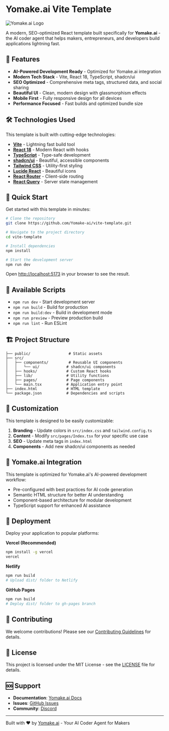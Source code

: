 # Yomake.ai Vite Template

![Yomake.ai Logo](https://yomake.ai/logo.png)

A modern, SEO-optimized React template built specifically for **Yomake.ai** - the AI coder agent that helps makers, entrepreneurs, and developers build applications lightning fast.

## 🚀 Features

- **AI-Powered Development Ready** - Optimized for Yomake.ai integration
- **Modern Tech Stack** - Vite, React 18, TypeScript, shadcn/ui
- **SEO Optimized** - Comprehensive meta tags, structured data, and social sharing
- **Beautiful UI** - Clean, modern design with glassmorphism effects
- **Mobile First** - Fully responsive design for all devices
- **Performance Focused** - Fast builds and optimized bundle size

## 🛠️ Technologies Used

This template is built with cutting-edge technologies:

- **[Vite](https://vitejs.dev/)** - Lightning fast build tool
- **[React 18](https://react.dev/)** - Modern React with hooks
- **[TypeScript](https://typescriptlang.org/)** - Type-safe development
- **[shadcn/ui](https://ui.shadcn.com/)** - Beautiful, accessible components
- **[Tailwind CSS](https://tailwindcss.com/)** - Utility-first styling
- **[Lucide React](https://lucide.dev/)** - Beautiful icons
- **[React Router](https://reactrouter.com/)** - Client-side routing
- **[React Query](https://tanstack.com/query)** - Server state management

## 🚀 Quick Start

Get started with this template in minutes:

```bash
# Clone the repository
git clone https://github.com/Yomake-ai/vite-template.git

# Navigate to the project directory
cd vite-template

# Install dependencies
npm install

# Start the development server
npm run dev
```

Open [http://localhost:5173](http://localhost:5173) in your browser to see the result.

## 📝 Available Scripts

- `npm run dev` - Start development server
- `npm run build` - Build for production
- `npm run build:dev` - Build in development mode
- `npm run preview` - Preview production build
- `npm run lint` - Run ESLint

## 🏗️ Project Structure

```
├── public/                 # Static assets
├── src/
│   ├── components/         # Reusable UI components
│   │   └── ui/            # shadcn/ui components
│   ├── hooks/             # Custom React hooks
│   ├── lib/               # Utility functions
│   ├── pages/             # Page components
│   └── main.tsx           # Application entry point
├── index.html             # HTML template
└── package.json           # Dependencies and scripts
```

## 🎨 Customization

This template is designed to be easily customizable:

1. **Branding** - Update colors in `src/index.css` and `tailwind.config.ts`
2. **Content** - Modify `src/pages/Index.tsx` for your specific use case
3. **SEO** - Update meta tags in `index.html`
4. **Components** - Add new shadcn/ui components as needed

## 🤖 Yomake.ai Integration

This template is optimized for Yomake.ai's AI-powered development workflow:

- Pre-configured with best practices for AI code generation
- Semantic HTML structure for better AI understanding
- Component-based architecture for modular development
- TypeScript support for enhanced AI assistance

## 🚀 Deployment

Deploy your application to popular platforms:

**Vercel (Recommended)**
```bash
npm install -g vercel
vercel
```

**Netlify**
```bash
npm run build
# Upload dist/ folder to Netlify
```

**GitHub Pages**
```bash
npm run build
# Deploy dist/ folder to gh-pages branch
```

## 🤝 Contributing

We welcome contributions! Please see our [Contributing Guidelines](CONTRIBUTING.md) for details.

## 📄 License

This project is licensed under the MIT License - see the [LICENSE](LICENSE) file for details.

## 🆘 Support

- **Documentation**: [Yomake.ai Docs](https://docs.yomake.ai)
- **Issues**: [GitHub Issues](https://github.com/Yomake-ai/vite-template/issues)
- **Community**: [Discord](https://discord.gg/yomakeai)

---

Built with ❤️ by [Yomake.ai](https://yomake.ai) - Your AI Coder Agent for Makers
